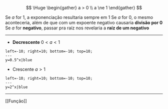 $$ \Huge \begin{gather}
a > 0 \\
a \ne 1
\end{gather} $$

Se $a$ for $1$, a exponenciação resultaria sempre em $1$
Se $a$ for $0$, o mesmo aconteceria, além de que com um expoente negativo causaria **divisão por $0$**
Se $a$ for **negativo**, passar pra raíz nos revelaria a **raíz de um negativo**

---

- **Decrescente**
	$0 < a < 1$
```desmos-graph
left=-10; right=10; bottom=-10; top=10;
---
y=0.5^x|blue
```
- Crescente
	$a > 1$
```desmos-graph
left=-10; right=10; bottom=-10; top=10;
---
y=2^x|blue
```

---

[[Função]]